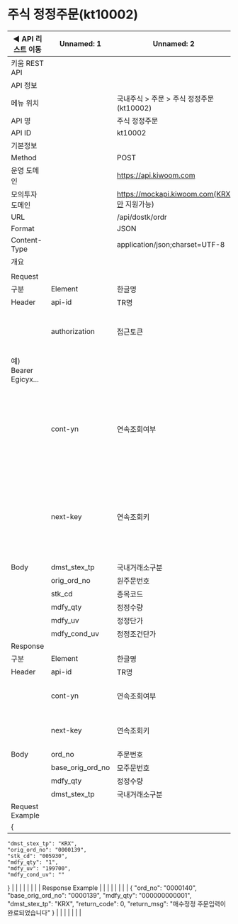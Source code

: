 # 주식 정정주문(kt10002)

| ◀ API 리스트 이동 | Unnamed: 1 | Unnamed: 2 | Unnamed: 3 | Unnamed: 4 | Unnamed: 5 | Unnamed: 6 |
| --- | --- | --- | --- | --- | --- | --- |
| 키움 REST API |  |  |  |  |  |  |
| API 정보 |  |  |  |  |  |  |
| 메뉴 위치 |  | 국내주식 > 주문 > 주식 정정주문(kt10002) |  |  |  |  |
| API 명 |  | 주식 정정주문 |  |  |  |  |
| API ID |  | kt10002 |  |  |  |  |
| 기본정보 |  |  |  |  |  |  |
| Method |  | POST |  |  |  |  |
| 운영 도메인 |  | https://api.kiwoom.com |  |  |  |  |
| 모의투자 도메인 |  | https://mockapi.kiwoom.com(KRX만 지원가능) |  |  |  |  |
| URL |  | /api/dostk/ordr |  |  |  |  |
| Format |  | JSON |  |  |  |  |
| Content-Type |  | application/json;charset=UTF-8 |  |  |  |  |
| 개요 |  |  |  |  |  |  |
|  |  |  |  |  |  |  |
| Request |  |  |  |  |  |  |
| 구분 | Element | 한글명 | Type | Required | Length | Description |
| Header | api-id | TR명 | String | Y | 10 |  |
|  | authorization | 접근토큰 | String | Y | 1000 | 토큰 지정시 토큰타입("Bearer") 붙혀서 호출 
 예) Bearer Egicyx... |
|  | cont-yn | 연속조회여부 | String | N | 1 | 응답 Header의 연속조회여부값이 Y일 경우 다음데이터 요청시 응답 Header의 cont-yn값 세팅 |
|  | next-key | 연속조회키 | String | N | 50 | 응답 Header의 연속조회여부값이 Y일 경우 다음데이터 요청시 응답 Header의 next-key값 세팅 |
| Body | dmst_stex_tp | 국내거래소구분 | String | Y | 3 | KRX,NXT,SOR |
|  | orig_ord_no | 원주문번호 | String | Y | 7 |  |
|  | stk_cd | 종목코드 | String | Y | 12 |  |
|  | mdfy_qty | 정정수량 | String | Y | 12 |  |
|  | mdfy_uv | 정정단가 | String | Y | 12 |  |
|  | mdfy_cond_uv | 정정조건단가 | String | N | 12 |  |
| Response |  |  |  |  |  |  |
| 구분 | Element | 한글명 | Type | Required | Length | Description |
| Header | api-id | TR명 | String | Y | 10 |  |
|  | cont-yn | 연속조회여부 | String | N | 1 | 다음 데이터가 있을시 Y값 전달 |
|  | next-key | 연속조회키 | String | N | 50 | 다음 데이터가 있을시 다음 키값 전달 |
| Body | ord_no | 주문번호 | String | N | 7 |  |
|  | base_orig_ord_no | 모주문번호 | String | N | 7 |  |
|  | mdfy_qty | 정정수량 | String | N | 12 |  |
|  | dmst_stex_tp | 국내거래소구분 | String | N | 6 |  |
| Request Example |  |  |  |  |  |  |
| {
    "dmst_stex_tp": "KRX",
    "orig_ord_no": "0000139",
    "stk_cd": "005930",
    "mdfy_qty": "1",
    "mdfy_uv": "199700",
    "mdfy_cond_uv": ""
} |  |  |  |  |  |  |
| Response Example |  |  |  |  |  |  |
| {
    "ord_no": "0000140",
    "base_orig_ord_no": "0000139",
    "mdfy_qty": "000000000001",
    "dmst_stex_tp": "KRX",
    "return_code": 0,
    "return_msg": "매수정정 주문입력이 완료되었습니다"
} |  |  |  |  |  |  |
